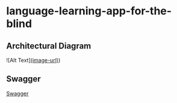 # language-learning-app-for-the-blind

## Architectural Diagram
![Alt Text][(image-url)](https://raw.githubusercontent.com/gabidiac11/language-learning-app-for-the-blind/main/notes/diagrama.png?token=GHSAT0AAAAAACAUSUJR2G7PAUVHFE4FTCTYZDSL4HQ))

## Swagger
[Swagger](https://my-app-service-name-cloud-run-aisxmhvkkq-ew.a.run.app/api/docs/#/)
